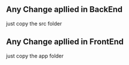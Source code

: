 ## Any Change apllied in BackEnd

just copy the src folder 

## Any Change apllied in FrontEnd

just copy the app folder